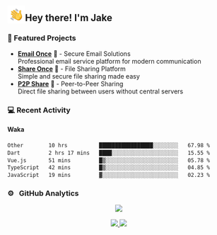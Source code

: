 <img alt="Night Coding" src="./assets/Hand%20Wave.gif" width='40' align="left"/><h2>Hey there! I'm Jake</h2>

### 🚀 Featured Projects
- **<a href="https://email-once.com/" target="_blank">Email Once</a>** 📧 - Secure Email Solutions  
 Professional email service platform for modern communication
- **<a href="http://share-once.com/" target="_blank">Share Once</a>** 📂 - File Sharing Platform  
 Simple and secure file sharing made easy
- **<a href="https://p2pshare.com/" target="_blank">P2P Share</a>** 🔗 - Peer-to-Peer Sharing  
 Direct file sharing between users without central servers

### 💻 Recent Activity

<!--RECENT_ACTIVITY:start-->
<!--RECENT_ACTIVITY:end-->

#### Waka

<!--START_SECTION:waka-->

```txt
Other        10 hrs          █████████████████░░░░░░░░   67.98 %
Dart         2 hrs 17 mins   ████░░░░░░░░░░░░░░░░░░░░░   15.55 %
Vue.js       51 mins         █▒░░░░░░░░░░░░░░░░░░░░░░░   05.78 %
TypeScript   42 mins         █▒░░░░░░░░░░░░░░░░░░░░░░░   04.85 %
JavaScript   19 mins         ▓░░░░░░░░░░░░░░░░░░░░░░░░   02.23 %
```

<!--END_SECTION:waka-->

### ⚙️ &nbsp; GitHub Analytics

<p align="center">
  <img src="http://github-profile-summary-cards.vercel.app/api/cards/profile-details?username=JakeLaoyu&theme=2077" />
</p>


<p align="center">
<a href="https://github.com/JakeLaoyu">
  <img height="180em" src="https://github-readme-stats-eight-theta.vercel.app/api?username=jakelaoyu&show_icons=true&theme=algolia&include_all_commits=true&count_private=true"/>
  <img height="180em" src="https://github-readme-stats-eight-theta.vercel.app/api/top-langs/?username=jakelaoyu&layout=compact&langs_count=8&theme=algolia&hide=html&count_private=true"/>
</a>
</p>

<!-- ### 🤝🏻 &nbsp; Connect with Me

<p align="center">
<a href="https://i.jakeyu.top"><img src="https://img.shields.io/badge/-i.jakeyu.top-3423A6?style=flat&logo=Google-Chrome&logoColor=white"/></a>
<a href="mailto:jake.laoyu@gmail.com"><img src="https://img.shields.io/badge/-jake.laoyu@gmail.com-D14836?style=flat&logo=Gmail&logoColor=white"/></a>
</p> -->
